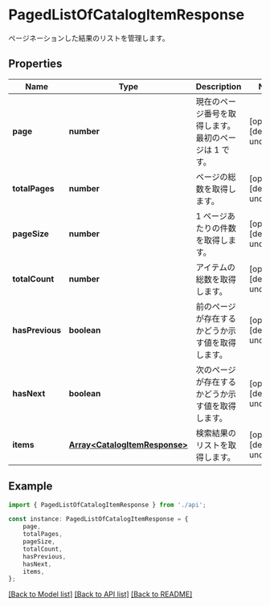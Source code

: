 # PagedListOfCatalogItemResponse

ページネーションした結果のリストを管理します。             

## Properties

Name | Type | Description | Notes
------------ | ------------- | ------------- | -------------
**page** | **number** | 現在のページ番号を取得します。 最初のページは 1 です。              | [optional] [default to undefined]
**totalPages** | **number** | ページの総数を取得します。              | [optional] [default to undefined]
**pageSize** | **number** | 1 ページあたりの件数を取得します。              | [optional] [default to undefined]
**totalCount** | **number** | アイテムの総数を取得します。              | [optional] [default to undefined]
**hasPrevious** | **boolean** | 前のページが存在するかどうか示す値を取得します。              | [optional] [default to undefined]
**hasNext** | **boolean** | 次のページが存在するかどうか示す値を取得します。              | [optional] [default to undefined]
**items** | [**Array&lt;CatalogItemResponse&gt;**](CatalogItemResponse.md) | 検索結果のリストを取得します。              | [optional] [default to undefined]

## Example

```typescript
import { PagedListOfCatalogItemResponse } from './api';

const instance: PagedListOfCatalogItemResponse = {
    page,
    totalPages,
    pageSize,
    totalCount,
    hasPrevious,
    hasNext,
    items,
};
```

[[Back to Model list]](../README.md#documentation-for-models) [[Back to API list]](../README.md#documentation-for-api-endpoints) [[Back to README]](../README.md)
